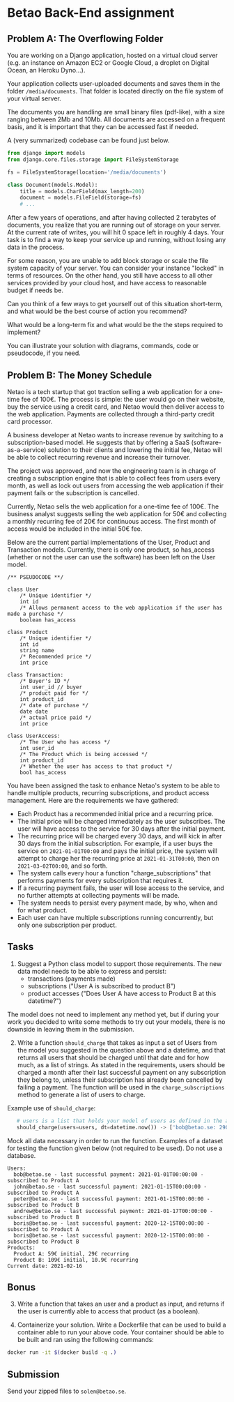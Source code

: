 # Betao Back-End assignment

## Problem A: The Overflowing Folder

You are working on a Django application, hosted on a virtual cloud server (e.g. an instance on Amazon EC2 or Google Cloud, a droplet on Digital Ocean, an Heroku Dyno...).

Your application collects user-uploaded documents and saves them in the folder `/media/documents`. That folder is located directly on the file system of your virtual server. 

The documents you are handling are small binary files (pdf-like), with a size ranging between 2Mb and 10Mb. All documents are accessed on a frequent basis, and it is important that they can be accessed fast if needed.

A (very summarized) codebase can be found just below.

```python
from django import models
from django.core.files.storage import FileSystemStorage

fs = FileSystemStorage(location='/media/documents')

class Document(models.Model):
    title = models.CharField(max_length=200)
    document = models.FileField(storage=fs)
    # ...
```

After a few years of operations, and after having collected 2 terabytes of documents, you realize that you are running out of storage on your server. At the current rate of writes, you will hit 0 space left in roughly 4 days. Your task is to find a way to keep your service up and running, without losing any data in the process.

For some reason, you are unable to add block storage or scale the file system capacity of your server. You can consider your instance "locked" in terms of resources. On the other hand, you still have access to all other services provided by your cloud host, and have access to reasonable budget if needs be.

Can you think of a few ways to get yourself out of this situation short-term, and what would be the best course of action you recommend? 

What would be a long-term fix and what would be the the steps required to implement? 

You can illustrate your solution with diagrams, commands, code or pseudocode, if you need.

## Problem B: The Money Schedule

Netao is a tech startup that got traction selling a web application for a one-time fee of 100€. The process is simple: the user would go on their website, buy the service using a credit card, and Netao would then deliver access to the web application. Payments are collected through a third-party credit card processor. 

A business developer at Netao wants to increase revenue by switching to a subscription-based model. He suggests that by offering a SaaS (software-as-a-service) solution to their clients and lowering the initial fee, Netao will be able to collect recurring revenue and increase their turnover.

The project was approved, and now the engineering team is in charge of creating a subscription engine that is able to collect fees from users every month, as well as lock out users from accessing the web application if their payment fails or the subscription is cancelled.

Currently, Netao sells the web application for a one-time fee of 100€. The business analyst suggests selling the web application for 50€ and collecting a monthly recurring fee of 20€ for continuous access. The first month of access would be included in the initial 50€ fee.


Below are the current partial implementations of the User, Product and Transaction models. Currently, there is only one product, so has_access (whether or not the user can use the software) has been left on the User model.

```
/** PSEUDOCODE **/

class User
    /* Unique identifier */
    int id
    /* Allows permanent access to the web application if the user has made a purchase */
    boolean has_access

class Product
    /* Unique identifier */
    int id
    string name
    /* Recommended price */ 
    int price

class Transaction:
    /* Buyer's ID */
    int user_id // buyer
    /* product paid for */
    int product_id
    /* date of purchase */
    date date
    /* actual price paid */
    int price
    
class UserAccess:
    /* The User who has access */
    int user_id
    /* The Product which is being accessed */
    int product_id
    /* Whether the user has access to that product */
    bool has_access
``` 

You have been assigned the task to enhance Netao's system to be able to handle multiple products, recurring subscriptions, and product access management. Here are the requirements we have gathered:

- Each Product has a recommended initial price and a recurring price.
- The initial price will be charged immediately as the user subscribes. The user will have access to the service for 30 days after the initial payment.
- The recurring price will be charged every 30 days, and will kick in after 30 days from the initial subscription. For example, if a user buys the service on `2021-01-01T00:00` and pays the initial price, the system will attempt to charge her the recurring price at `2021-01-31T00:00`, then on `2021-03-02T00:00`, and so forth.
- The system calls every hour a function "charge_subscriptions" that performs payments for every subscription that requires it.
- If a recurring payment fails, the user will lose access to the service, and no further attempts at collecting payments will be made.
- The system needs to persist every payment made, by who, when and for what product.
- Each user can have multiple subscriptions running concurrently, but only one subscription per product.

## Tasks
1. Suggest a Python class model to support those requirements. The new data model needs to be able to express and persist:
    - transactions (payments made)
    - subscriptions ("User A is subscribed to product B")
    - product accesses ("Does User A have access to Product B at this datetime?")
   
The model does not need to implement any method yet, but if during your work you decided to write some methods to try out your models, there is no downside in leaving them in the submission.

2. Write a function `should_charge` that takes as input a set of Users from the model you suggested in the question above and a datetime, and that returns all users that should be charged until that date and for how much, as a list of strings. As stated in the requirements, users should be charged a month after their last successful payment on any subscription they belong to, unless their subscription has already been cancelled by failing a payment. 
The function will be used in the `charge_subscriptions` method to generate a list of users to charge.

Example use of `should_charge`:
```python
   # users is a list that holds your model of users as defined in the answer to question 1
   should_charge(users=users, dt=datetime.now()) -> ['bob@betao.se: 290kr', 'john@betao.se: 290kr']
```

Mock all data necessary in order to run the function. Examples of a dataset for testing the function given below (not required to be used). Do not use a database.
```
Users: 
  bob@betao.se - last successful payment: 2021-01-01T00:00:00 - subscribed to Product A
  john@betao.se - last successful payment: 2021-01-15T00:00:00 - subscribed to Product A
  peter@betao.se - last successful payment: 2021-01-15T00:00:00 - subscribed to Product B
  andrew@betao.se - last successful payment: 2021-01-17T00:00:00 - subscribed to Product B
  boris@betao.se - last successful payment: 2020-12-15T00:00:00 - subscribed to Product A
  boris@betao.se - last successful payment: 2020-12-15T00:00:00 - subscribed to Product B
Products:
  Product A: 59€ initial, 29€ recurring
  Product B: 109€ initial, 10.9€ recurring
Current date: 2021-02-16
```


## Bonus
3. Write a function that takes an user and a product as input, and returns if the user is currently able to access that product (as a boolean).

4. Containerize your solution. Write a Dockerfile that can be used to build a container able to run your above code. Your container should be able to be built and ran using the following commands:
```bash
docker run -it $(docker build -q .)
```

## Submission
Send your zipped files to `solen@betao.se`.
